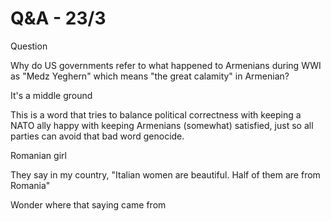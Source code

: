# Q&A - 23/3

Question

Why do US governments refer to what happened to Armenians during WWI
as "Medz Yeghern" which means "the great calamity" in Armenian?

It's a middle ground

This is a word that tries to balance political correctness with
keeping a NATO ally happy with keeping Armenians (somewhat) satisfied,
just so all parties can avoid that bad word genocide.

Romanian girl

They say in my country, "Italian women are beautiful. Half of them are
from Romania"

Wonder where that saying came from










